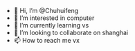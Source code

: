 - 👋 Hi, I’m @Chuhuifeng
- 👀 I’m interested in computer
- 🌱 I’m currently learning vs
- 💞️ I’m looking to collaborate on shanghai
- 📫 How to reach me vx

<!---
Chuhuifeng/Chuhuifeng is a ✨ special ✨ repository because its `README.md` (this file) appears on your GitHub profile.
You can click the Preview link to take a look at your changes.
--->
